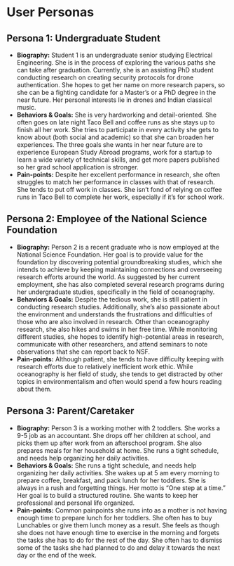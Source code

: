 # User Personas

## Persona 1: Undergraduate Student

- **Biography:** Student 1 is an undergraduate senior studying Electrical Engineering. She is in the process of exploring the various paths she can take after graduation. Currently, she is an assisting PhD student conducting research on creating security protocols for drone authentication. She hopes to get her name on more research papers, so she can be a fighting candidate for a Master’s or a PhD degree in the near future. Her personal interests lie in drones and Indian classical music.
- **Behaviors & Goals:** She is very hardworking and detail-oriented. She often goes on late night Taco Bell and coffee runs as she stays up to finish all her work. She tries to participate in every activity she gets to know about (both social and academic) so that she can broaden her experiences. The three goals she wants in her near future are to experience European Study Abroad programs, work for a startup to learn a wide variety of technical skills, and get more papers published so her grad school application is stronger.
- **Pain-points:** Despite her excellent performance in research, she often struggles to match her performance in classes with that of research. She tends to put off work in classes. She isn’t fond of relying on coffee runs in Taco Bell to complete her work, especially if it’s for school work.

## Persona 2: Employee of the National Science Foundation

- **Biography:** Person 2 is a recent graduate who is now employed at the National Science Foundation. Her goal is to provide value for the foundation by discovering potential groundbreaking studies, which she intends to achieve by keeping maintaining connections and overseeing research efforts around the world. As suggested by her current employment, she has also completed several research programs during her undergraduate studies, specifically in the field of oceanography.
- **Behaviors & Goals:** Despite the tedious work, she is still patient in conducting research studies. Additionally, she’s also passionate about the environment and understands the frustrations and difficulties of those who are also involved in research. Other than oceanography research, she also hikes and swims in her free time. While monitoring different studies, she hopes to identify high-potential areas in research, communicate with other researchers, and attend seminars to note observations that she can report back to NSF.
- **Pain-points:** Although patient, she tends to have difficulty keeping with research efforts due to relatively inefficient work ethic. While oceanography is her field of study, she tends to get distracted by other topics in environmentalism and often would spend a few hours reading about them.

## Persona 3: Parent/Caretaker

- **Biography:** Person 3 is a working mother with 2 toddlers. She works a 9-5 job as an accountant. She drops off her children at school, and picks them up after work from an afterschool program. She also prepares meals for her household at home. She runs a tight schedule, and needs help organizing her daily activities.
- **Behaviors & Goals:** She runs a tight schedule, and needs help organizing her daily activities. She wakes up at 5 am every morning to prepare coffee, breakfast, and pack lunch for her toddlers. She is always in a rush and forgetting things. Her motto is “One step at a time.” Her goal is to build a structured routine. She wants to keep her professional and personal life organized.
- **Pain-points:** Common painpoints she runs into as a mother is not having enough time to prepare lunch for her toddlers. She often has to buy Lunchables or give them lunch money as a result. She feels as though she does not have enough time to exercise in the morning and forgets the tasks she has to do for the rest of the day. She often has to dismiss some of the tasks she had planned to do and delay it towards the next day or the end of the week.

